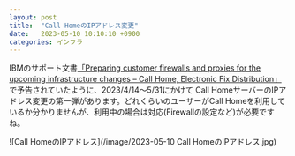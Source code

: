 ```yaml
---
layout: post
title:  "Call HomeのIPアドレス変更"
date:   2023-05-10 10:10:10 +0900
categories: インフラ
---
```

IBMのサポート文書[「Preparing customer firewalls and proxies for the upcoming infrastructure changes – Call Home, Electronic Fix Distribution」](https://www.ibm.com/support/pages/node/6853429)で予告されていたように、2023/4/14～5/31にかけて Call HomeサーバーのIPアドレス変更の第一弾があります。どれくらいのユーザーがCall Homeを利用しているか分かりませんが、利用中の場合は対応(Firewallの設定など)が必要ですね。

![Call HomeのIPアドレス](/image/2023-05-10 Call HomeのIPアドレス.jpg)
